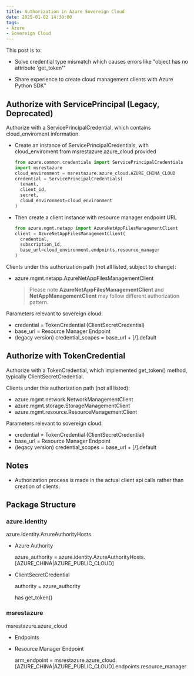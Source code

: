 ```yaml
---
title: Authorization in Azure Sovereign Cloud
date: 2025-01-02 14:30:00
tags:
- Azure
- Sovereign Cloud
---
```


This post is to:

* Solve credential type mismatch which causes errors like "object has no attribute 'get_token'"

* Share experience to create cloud management clients with Azure Python SDK"

## Authorize with ServicePrincipal (Legacy, Deprecated)

Authorize with a ServicePrincipalCredential, which contains cloud_enviroment information. 

* Create an instance of ServicePrincipalCredentials, with cloud_enviroment from msrestazure.azure_cloud provided
  ```python
  from azure.common.credentials import ServicePrincipalCredentials
  import msrestazure
  cloud_environment = msrestazure.azure_cloud.AZURE_CHINA_CLOUD
  credential = ServicePrincipalCredentials(
    tenant,
    client_id,
    secret,
    cloud_environment=cloud_environment
  )
  ```

* Then create a client instance with resource manager endpoint URL
  ```python
  from azure.mgmt.netapp import AzureNetAppFilesManagementClient
  client = AzureNetAppFilesManagementClient(
    credential,
    subscription_id,
    base_url=cloud_environment.endpoints.resource_manager
  )
  ```

Clients under this authorization path (not all listed, subject to change):

* azure.mgmt.netapp.AzureNetAppFilesManagementClient
  
  > Please note **AzureNetAppFilesManagementClient** and **NetAppManagementClient** may follow different authorization pattern.

Parameters relevant to sovereign cloud:

* credential = TokenCredential (ClientSecretCredential)
* base_url = Resource Manager Endpoint
* (legacy version) credential_scopes = base_url + [/].default

## Authorize with TokenCredential

Authorize with a TokenCredential, which implemented get_token() method, typically
ClientSecretCredential. 

Clients under this authorization path (not all listed):

* azure.mgmt.network.NetworkManagementClient
* azure.mgmt.storage.StorageManagementClient
* azure.mgmt.resource.ResourceManagementClient

Parameters relevant to sovereign cloud:

* credential = TokenCredential (ClientSecretCredential)
* base_url = Resource Manager Endpoint
* (legacy version) credential_scopes = base_url + [/].default

## Notes

* Authorization process is made in the actual client api calls rather than creation of clients.

## Package Structure

### azure.identity

azure.identity.AzureAuthorityHosts

* Azure Authority
  
  azure_authority = azure.identity.AzureAuthorityHosts.[AZURE_CHINA|AZURE_PUBLIC_CLOUD]

* ClientSecretCredential

  authority = azure_authority

  has get_token()

### msrestazure

msrestazure.azure_cloud

* Endpoints

* Resource Manager Endpoint

  arm_endpoint = msrestazure.azure_cloud.[AZURE_CHINA|AZURE_PUBLIC_CLOUD].endpoints.resource_manager

<div style="display:none">
### msrestazure.azure_active_directory
</div>